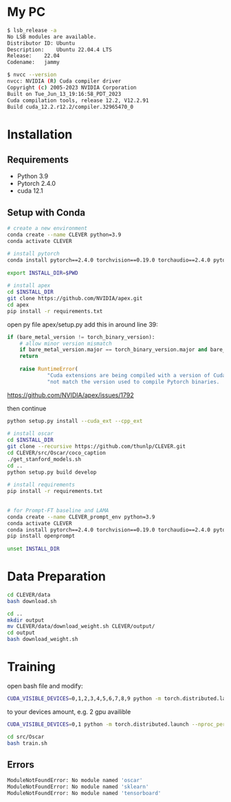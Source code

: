 # My PC

```bash
$ lsb_release -a
No LSB modules are available.
Distributor ID:	Ubuntu
Description:	Ubuntu 22.04.4 LTS
Release:	22.04
Codename:	jammy

$ nvcc --version
nvcc: NVIDIA (R) Cuda compiler driver
Copyright (c) 2005-2023 NVIDIA Corporation
Built on Tue_Jun_13_19:16:58_PDT_2023
Cuda compilation tools, release 12.2, V12.2.91
Build cuda_12.2.r12.2/compiler.32965470_0

```
# Installation  
  
## Requirements  
  
* Python 3.9
* Pytorch 2.4.0
* cuda 12.1
  
## Setup with Conda  

```sh  
# create a new environment  
conda create --name CLEVER python=3.9
conda activate CLEVER

# install pytorch  
conda install pytorch==2.4.0 torchvision==0.19.0 torchaudio==2.4.0 pytorch-cuda=12.1 -c pytorch -c nvidia 
  
export INSTALL_DIR=$PWD  
  
# install apex  
cd $INSTALL_DIR  
git clone https://github.com/NVIDIA/apex.git  
cd apex
pip install -r requirements.txt
```

open py file apex/setup.py add this in around line 39: 
```python
if (bare_metal_version != torch_binary_version):
	# allow minor version mismatch
	if bare_metal_version.major == torch_binary_version.major and bare_metal_version.minor != torch_binary_version.minor:
	return
	
	raise RuntimeError(
             "Cuda extensions are being compiled with a version of Cuda that does "
             "not match the version used to compile Pytorch binaries.  "
```


https://github.com/NVIDIA/apex/issues/1792

then continue
```bash
python setup.py install --cuda_ext --cpp_ext  
  
# install oscar  
cd $INSTALL_DIR  
git clone --recursive https://github.com/thunlp/CLEVER.git  
cd CLEVER/src/Oscar/coco_caption  
./get_stanford_models.sh  
cd ..  
python setup.py build develop  
  
# install requirements  
pip install -r requirements.txt  
  
  
# for Prompt-FT baseline and LAMA  
conda create --name CLEVER_prompt_env python=3.9 
conda activate CLEVER  
conda install pytorch==2.4.0 torchvision==0.19.0 torchaudio==2.4.0 pytorch-cuda=12.1 -c pytorch -c nvidia 
pip install openprompt 
  
unset INSTALL_DIR  
```

# Data Preparation

```bash
cd CLEVER/data
bash download.sh

cd ..  
mkdir output
mv CLEVER/data/download_weight.sh CLEVER/output/
cd output
bash download_weight.sh
```

# Training

open bash file and modify:
```bash
CUDA_VISIBLE_DEVICES=0,1,2,3,4,5,6,7,8,9 python -m torch.distributed.launch --nproc_per_node=10 --master_port 10225 oscar/run_bag.py
```
to your devices amount, e.g. 2 gpu availible
```bash
CUDA_VISIBLE_DEVICES=0,1 python -m torch.distributed.launch --nproc_per_node=2 --master_port 10225 oscar/run_bag.py
```


```bash
cd src/Oscar
bash train.sh
```

## Errors

```bash
ModuleNotFoundError: No module named 'oscar'
ModuleNotFoundError: No module named 'sklearn'
ModuleNotFoundError: No module named 'tensorboard'
```

